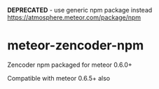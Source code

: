 **DEPRECATED** - use generic npm package instead https://atmosphere.meteor.com/package/npm

meteor-zencoder-npm
===================

Zencoder npm packaged for meteor 0.6.0+

Compatible with meteor 0.6.5+ also
